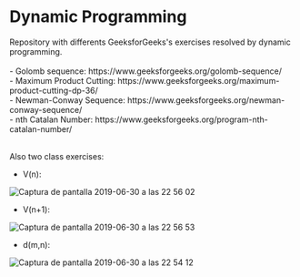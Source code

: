 <h1>Dynamic Programming</h1>
Repository with differents GeeksforGeeks's exercises resolved by dynamic programming.<br>
<br>
- Golomb sequence: https://www.geeksforgeeks.org/golomb-sequence/ <br>
- Maximum Product Cutting: https://www.geeksforgeeks.org/maximum-product-cutting-dp-36/ <br>
- Newman-Conway Sequence: https://www.geeksforgeeks.org/newman-conway-sequence/ <br>
- nth Catalan Number: https://www.geeksforgeeks.org/program-nth-catalan-number/ <br>

<br>Also two class exercises:<br>

- V(n):<br>

![Captura de pantalla 2019-06-30 a las 22 56 02](https://user-images.githubusercontent.com/26334453/60402645-43fda800-9b8a-11e9-9154-75d8ae054119.png)

- V(n+1):<br>

![Captura de pantalla 2019-06-30 a las 22 56 53](https://user-images.githubusercontent.com/26334453/60402876-4ca3ad80-9b8d-11e9-969d-d632dddcf0dd.png)

- d(m,n): <br>

![Captura de pantalla 2019-06-30 a las 22 54 12](https://user-images.githubusercontent.com/26334453/60402623-03059380-9b8a-11e9-842e-96dd17d89f40.png)

